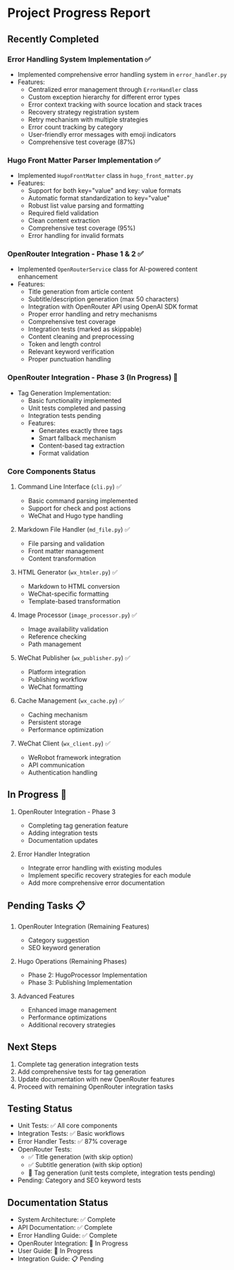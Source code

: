 # Project Progress Report

## Recently Completed
### Error Handling System Implementation ✅
- Implemented comprehensive error handling system in `error_handler.py`
- Features:
  - Centralized error management through `ErrorHandler` class
  - Custom exception hierarchy for different error types
  - Error context tracking with source location and stack traces
  - Recovery strategy registration system
  - Retry mechanism with multiple strategies
  - Error count tracking by category
  - User-friendly error messages with emoji indicators
  - Comprehensive test coverage (87%)

### Hugo Front Matter Parser Implementation ✅
- Implemented `HugoFrontMatter` class in `hugo_front_matter.py`
- Features:
  - Support for both key="value" and key: value formats
  - Automatic format standardization to key="value"
  - Robust list value parsing and formatting
  - Required field validation
  - Clean content extraction
  - Comprehensive test coverage (95%)
  - Error handling for invalid formats

### OpenRouter Integration - Phase 1 & 2 ✅
- Implemented `OpenRouterService` class for AI-powered content enhancement
- Features:
  - Title generation from article content
  - Subtitle/description generation (max 50 characters)
  - Integration with OpenRouter API using OpenAI SDK format
  - Proper error handling and retry mechanisms
  - Comprehensive test coverage
  - Integration tests (marked as skippable)
  - Content cleaning and preprocessing
  - Token and length control
  - Relevant keyword verification
  - Proper punctuation handling

### OpenRouter Integration - Phase 3 (In Progress) 🚧
- Tag Generation Implementation:
  - Basic functionality implemented
  - Unit tests completed and passing
  - Integration tests pending
  - Features:
    - Generates exactly three tags
    - Smart fallback mechanism
    - Content-based tag extraction
    - Format validation

### Core Components Status
1. Command Line Interface (`cli.py`) ✅
   - Basic command parsing implemented
   - Support for check and post actions
   - WeChat and Hugo type handling

2. Markdown File Handler (`md_file.py`) ✅
   - File parsing and validation
   - Front matter management
   - Content transformation

3. HTML Generator (`wx_htmler.py`) ✅
   - Markdown to HTML conversion
   - WeChat-specific formatting
   - Template-based transformation

4. Image Processor (`image_processor.py`) ✅
   - Image availability validation
   - Reference checking
   - Path management

5. WeChat Publisher (`wx_publisher.py`) ✅
   - Platform integration
   - Publishing workflow
   - WeChat formatting

6. Cache Management (`wx_cache.py`) ✅
   - Caching mechanism
   - Persistent storage
   - Performance optimization

7. WeChat Client (`wx_client.py`) ✅
   - WeRobot framework integration
   - API communication
   - Authentication handling

## In Progress 🚧
1. OpenRouter Integration - Phase 3
   - Completing tag generation feature
   - Adding integration tests
   - Documentation updates

2. Error Handler Integration
   - Integrate error handling with existing modules
   - Implement specific recovery strategies for each module
   - Add more comprehensive error documentation

## Pending Tasks 📋
1. OpenRouter Integration (Remaining Features)
   - Category suggestion
   - SEO keyword generation

2. Hugo Operations (Remaining Phases)
   - Phase 2: HugoProcessor Implementation
   - Phase 3: Publishing Implementation

3. Advanced Features
   - Enhanced image management
   - Performance optimizations
   - Additional recovery strategies

## Next Steps
1. Complete tag generation integration tests
2. Add comprehensive tests for tag generation
3. Update documentation with new OpenRouter features
4. Proceed with remaining OpenRouter integration tasks

## Testing Status
- Unit Tests: ✅ All core components
- Integration Tests: ✅ Basic workflows
- Error Handler Tests: ✅ 87% coverage
- OpenRouter Tests: 
  - ✅ Title generation (with skip option)
  - ✅ Subtitle generation (with skip option)
  - 🚧 Tag generation (unit tests complete, integration tests pending)
- Pending: Category and SEO keyword tests

## Documentation Status
- System Architecture: ✅ Complete
- API Documentation: ✅ Complete
- Error Handling Guide: ✅ Complete
- OpenRouter Integration: 🚧 In Progress
- User Guide: 🚧 In Progress
- Integration Guide: 📋 Pending